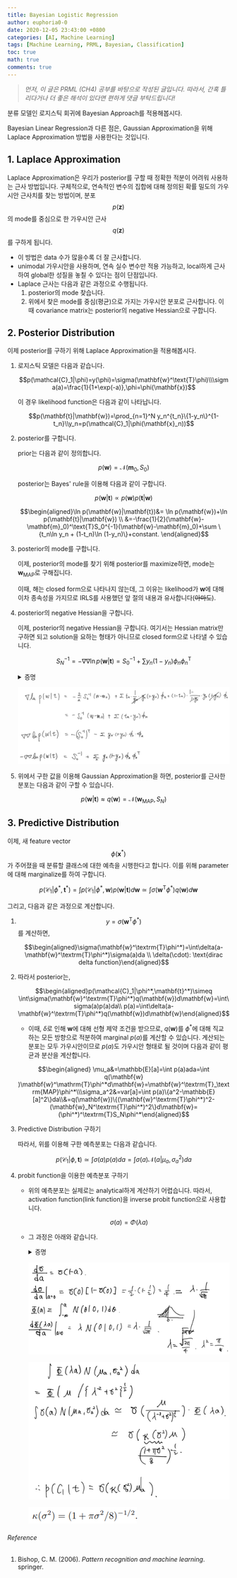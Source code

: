 ```yaml
---
title: Bayesian Logistic Regression
author: euphoria0-0
date: 2020-12-05 23:43:00 +0800
categories: [AI, Machine Learning]
tags: [Machine Learning, PRML, Bayesian, Classification]
toc: true
math: true
comments: true
---
```




> *먼저, 이 글은 PRML (CH4) 공부를 바탕으로 작성된 글입니다. 따라서, 간혹 틀리다거나 더 좋은 해석이 있다면 편하게 댓글 부탁드립니다!*



분류 모델인 로지스틱 회귀에 Bayesian Approach를 적용해봅시다.

Bayesian Linear Regression과 다른 점은, Gaussian Approximation을 위해 Laplace Approximation 방법을 사용한다는 것입니다.



## 1. Laplace Approximation

Laplace Approximation은 우리가 posterior를 구할 때 정확한 적분이 어려워 사용하는 근사 방법입니다. 구체적으로, 연속적인 변수의 집합에 대해 정의된 확률 밀도의 가우시안 근사치를 찾는 방법이며, 분포 $$p(\mathbf{z})$$의 mode를 중심으로 한 가우시안 근사 $$q(\mathbf{z})$$를 구하게 됩니다.

- 이 방법은 data 수가 많을수록 더 잘 근사합니다.
- unimodal 가우시안을 사용하며, 연속 실수 변수만 적용 가능하고, local하게 근사하여 global한 성질을 놓칠 수 있다는 점이 단점입니다.
- Laplace 근사는 다음과 같은 과정으로 수행됩니다.
    1. posterior의 mode 찾습니다.
    2. 위에서 찾은 mode를 중심(평균)으로 가지는 가우시안 분포로 근사합니다. 이때 covariance matrix는 posterior의 negative Hessian으로 구합니다.



## 2. Posterior Distribution

이제 posterior를 구하기 위해 Laplace Approximation을 적용해봅시다.

1. 로지스틱 모델은 다음과 같습니다.

    

    $$p(\mathcal{C}_1|\phi)=y(\phi)=\sigma(\mathbf{w}^\text{T}\phi)\\\sigma(a)=\frac{1}{1+\exp(-a)},\phi=\phi(\mathbf{x})$$

    

    이 경우 likelihood function은 다음과 같이 나타납니다.

    

    $$p(\mathbf{t}|\mathbf{w})=\prod_{n=1}^N y_n^{t_n}\{1-y_n\}^{1-t_n}\\y_n=p(\mathcal{C}_1|\phi(\mathbf{x}_n))$$

    

2. posterior를 구합니다.

    prior는 다음과 같이 정의합니다.

    

    $$p(\mathbf{w})=\mathcal{N}(\mathbf{m}_0,S_0)$$

    

    posterior는 Bayes' rule을 이용해 다음과 같이 구합니다.

    

    $$p(\mathbf{w}|\mathbf{t})\propto p(\mathbf{w})p(\mathbf{t}|\mathbf{w})$$

    

    $$\begin{aligned}\ln p(\mathbf{w}|\mathbf{t})&= \ln p(\mathbf{w})+\ln p(\mathbf{t}|\mathbf{w}) \\ &=-\frac{1}{2}(\mathbf{w}-\mathbf{m}_0)^\text{T}S_0^{-1}(\mathbf{w}-\mathbf{m}_0)+\sum \{t_n\ln y_n + (1-t_n)\ln (1-y_n)\}+constant. \end{aligned}$$

    

3. posterior의 mode를 구합니다.

    이제, posterior의 mode를 찾기 위해 posterior를 maximize하면, mode는 $\mathbf{w}_\text{MAP}$로 구해집니다. 

    이때, 해는 closed form으로 나타나지 않는데, 그 이유는 likelihood가 $\mathbf{w}$에 대해 이차 종속성을 가지므로 IRLS를 사용했던 앞 절의 내용과 유사합니다(~~아마도~~).

    

4. posterior의 negative Hessian을 구합니다.

    이제, posterior의 negative Hessian을 구합니다. 여기서는 Hessian matrix만 구하면 되고 solution을 요하는 형태가 아니므로 closed form으로 나타낼 수 있습니다.

    

    $$S_N^{-1}=-\nabla\nabla\ln p(\mathbf{w}|\mathbf{t})=S_0^{-1}+\sum y_n(1-y_n)\phi_n\phi_n^\textrm{T}$$

    

    <details>
        <summary>증명</summary>
        <div markdown="1">
            img
        </div>
    </details>

    ![/assets/img/posts/2020-12-05-Bayesian-Logistic-Regression/img1.png](/assets/img/posts/2020-12-05-Bayesian-Logistic-Regression/img1.png)

    

5. 위에서 구한 값을 이용해 Gaussian Approximation을 하면, posterior를 근사한 분포는 다음과 같이 구할 수 있습니다.

    

    $$p(\mathbf{w}|\mathbf{t})\approx q(\mathbf{w})=\mathcal{N}(\mathbf{w}_\textrm{MAP},S_N)$$

    

## 3. Predictive Distribution

이제, 새 feature vector $$\phi(\mathbf{x}^*)$$가 주어졌을 때 분류할 클래스에 대한 예측을 시행한다고 합니다. 이를 위해 parameter에 대해 marginalize를 하여 구합니다.



$$p(\mathcal{C}_1|\phi^*,\mathbf{t}^*)=\int p(\mathcal{C}_1|\phi^*,\mathbf{w})p(\mathbf{w}|\mathbf{t})d\mathbf{w}\simeq \int\sigma(\mathbf{w}^\textrm{T}\phi^*)q(\mathbf{w})d\mathbf{w}$$



그리고, 다음과 같은 과정으로 계산합니다.

1. $$y=\sigma(\mathbf{w}^\textrm{T}\phi^*)$$를 계산하면,

    

    $$\begin{aligned}\sigma(\mathbf{w}^\textrm{T}\phi^*)=\int\delta(a-\mathbf{w}^\textrm{T}\phi^*)\sigma(a)da \\ \delta(\cdot): \text{dirac delta function}\end{aligned}$$

    

2. 따라서 posterior는,

    

    $$\begin{aligned}p(\mathcal{C}_1|\phi^*,\mathbf{t}^*)\simeq \int\sigma(\mathbf{w}^\textrm{T}\phi^*)q(\mathbf{w})d\mathbf{w}=\int\sigma(a)p(a)da\\ p(a)=\int\delta(a-\mathbf{w}^\textrm{T}\phi^*)q(\mathbf{w})d\mathbf{w}\end{aligned}$$

    

    - 이때, $\delta$로 인해 $\mathbf{w}$에 대해 선형 제약 조건을 받으므로, $q(\mathbf{w})$를 $\phi^*$에 대해 직교하는 모든 방향으로 적분하여 marginal $p(a)$를 계산할 수 있습니다. 계산되는 분포는 모두 가우시안이므로 $p(a)$도 가우시안 형태로 될 것이며 다음과 같이 평균과 분산을 계산합니다.

      

    $$\begin{aligned} \mu_a&=\mathbb{E}[a]=\int p(a)ada=\int q(\mathbf{w} )\mathbf{w}^\mathrm{T}\phi^*d\mathbf{w}=\mathbf{w}^\textrm{T}_\textrm{MAP}\phi^*\\\sigma_a^2&=var[a]=\int p(a)\{a^2-\mathbb{E}[a]^2\}da\\&=q(\mathbf{w})\{(\mathbf{w}^\textrm{T}\phi^*)^2-(\mathbf{w}_N^\textrm{T}\phi^*)^2\}d\mathbf{w}=(\phi^*)^\textrm{T}S_N\phi^*\end{aligned}$$

    

3. Predictive Distribution 구하기

    

    따라서, 위를 이용해 구한 예측분포는 다음과 같습니다.

    

    $$p(\mathcal{C}_1|\phi,\mathbf{t})\simeq\int\sigma(a)p(a)da=\int\sigma(a)\mathcal{N}(a|\mu_a,\sigma_a^2)da$$

    

4. probit function을 이용한 예측분포 구하기
    - 위의 예측분포는 실제로는 analytical하게 계산하기 어렵습니다. 따라서, activation function(link function)을 inverse probit function으로 사용합니다.

      

      $$\sigma(a)=\Phi(\lambda a)$$

    

    - 그 과정은 아래와 같습니다.

        <details>
            <summary>증명</summary>
            <div markdown="1">
                imgs
            </div>
        </details>

        ![/assets/img/posts/2020-12-05-Bayesian-Logistic-Regression/img2.png](/assets/img/posts/2020-12-05-Bayesian-Logistic-Regression/img2.png)

        ![/assets/img/posts/2020-12-05-Bayesian-Logistic-Regression/img3.png](/assets/img/posts/2020-12-05-Bayesian-Logistic-Regression/img3.png)

        ![/assets/img/posts/Bayesian-Logistic-Regression/2020-12-05-img4.png](/assets/img/posts/2020-12-05-Bayesian-Logistic-Regression/img4.png)





###### Reference

1. Bishop, C. M. (2006). *Pattern recognition and machine learning*. springer.